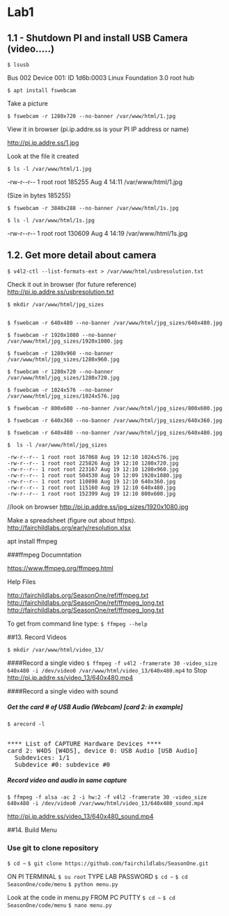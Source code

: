 # Lab1

## 1.1  - Shutdown PI and install USB Camera (video.....)

`$ lsusb`

Bus 002 Device 001: ID 1d6b:0003 Linux Foundation 3.0 root hub

`$ apt install fswebcam`

Take a picture

`$ fswebcam -r 1280x720 --no-banner /var/www/html/1.jpg`

View it in browser (pi.ip.addre.ss is your PI IP address or name)

http://pi.ip.addre.ss/1.jpg  

Look at the file it created 

`$ ls -l /var/www/html/1.jpg`

-rw-r--r-- 1 root root 185255 Aug  4 14:11 /var/www/html/1.jpg

(Size in bytes 185255)


`$ fswebcam -r 3840x288 --no-banner /var/www/html/1s.jpg`

`$ ls -l /var/www/html/1s.jpg`

-rw-r--r-- 1 root root 130609 Aug  4 14:19 /var/www/html/1s.jpg

## 1.2. Get more detail about camera

`$ v4l2-ctl --list-formats-ext > /var/www/html/usbresolution.txt`

Check it out in browser (for future reference)
http://pi.ip.addre.ss/usbresolution.txt

```
$ mkdir /var/www/html/jpg_sizes


$ fswebcam -r 640x480 --no-banner /var/www/html/jpg_sizes/640x480.jpg

$ fswebcam -r 1920x1080 --no-banner /var/www/html/jpg_sizes/1920x1080.jpg

$ fswebcam -r 1280x960 --no-banner /var/www/html/jpg_sizes/1280x960.jpg

$ fswebcam -r 1280x720 --no-banner /var/www/html/jpg_sizes/1280x720.jpg

$ fswebcam -r 1024x576 --no-banner /var/www/html/jpg_sizes/1024x576.jpg

$ fswebcam -r 800x600 --no-banner /var/www/html/jpg_sizes/800x600.jpg

$ fswebcam -r 640x360 --no-banner /var/www/html/jpg_sizes/640x360.jpg

$ fswebcam -r 640x480 --no-banner /var/www/html/jpg_sizes/640x480.jpg

$  ls -l /var/www/html/jpg_sizes

-rw-r--r-- 1 root root 167068 Aug 19 12:10 1024x576.jpg
-rw-r--r-- 1 root root 225826 Aug 19 12:10 1280x720.jpg
-rw-r--r-- 1 root root 223167 Aug 19 12:10 1280x960.jpg
-rw-r--r-- 1 root root 504530 Aug 19 12:09 1920x1080.jpg
-rw-r--r-- 1 root root 110898 Aug 19 12:10 640x360.jpg
-rw-r--r-- 1 root root 115160 Aug 19 12:10 640x480.jpg
-rw-r--r-- 1 root root 152399 Aug 19 12:10 800x600.jpg

```

//look on browser
http://pi.ip.addre.ss/jpg_sizes/1920x1080.jpg

Make a spreadsheet  (figure out about https).
http://fairchildlabs.org/early/resolution.xlsx


apt install ffmpeg


###ffmpeg Documntation

https://www.ffmpeg.org/ffmpeg.html

Help Files 

http://fairchildlabs.org/SeasonOne/ref/ffmpeg.txt
http://fairchildlabs.org/SeasonOne/ref/ffmpeg_long.txt
http://fairchildlabs.org/SeasonOne/ref/ffmpeg_long.txt

To get from command line type:
`$ ffmpeg --help`


##13. Record Videos

`$ mkdir /var/www/html/video_13/`


####Record a single video
`$ ffmpeg -f v4l2 -framerate 30 -video_size 640x480 -i /dev/video0 /var/www/html/video_13/640x480.mp4`
<CTRL-C> to Stop
http://pi.ip.addre.ss/video_13/640x480.mp4

####Record a single video with sound
##### Get the card # of USB Audio (Webcam) [card 2: in example]
`$ arecord -l`
<pre>

**** List of CAPTURE Hardware Devices ****
card 2: W4DS [W4DS], device 0: USB Audio [USB Audio]
  Subdevices: 1/1
  Subdevice #0: subdevice #0
</pre>
##### Record video and audio in same capture
`$ ffmpeg -f alsa -ac 2 -i hw:2 -f v4l2 -framerate 30 -video_size 640x480 -i /dev/video0 /var/www/html/video_13/640x480_sound.mp4`

http://pi.ip.addre.ss/video_13/640x480_sound.mp4

##14. Build Menu
### Use git to clone repository
`$ cd ~`
`$ git clone https://github.com/fairchildlabs/SeasonOne.git`

ON PI TERMINAL
`$ su root`
TYPE LAB PASSWORD
`$ cd ~`
`$ cd SeasonOne/code/menu`
`$ python menu.py`

Look at the code in menu.py
FROM PC PUTTY
`$ cd ~`
`$ cd SeasonOne/code/menu`
`$ nano menu.py`

